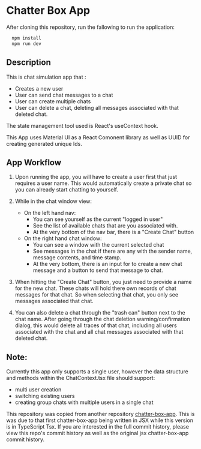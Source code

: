 # Chatter Box App

After cloning this repository, run the fallowing to run the application:

```js
  npm install
  npm run dev
```

## Description
This is chat simulation app that :
  - Creates a new user
  - User can send chat messages to a chat
  - User can create multiple chats
  - User can delete a chat, deleting all messages associated with that deleted chat.

  The state management tool used is React's useContext hook.

  This App uses Material UI as a React Comonent library as well as UUID for creating generated unique Ids.

## App Workflow
1) Upon running the app, you will have to create a user first that just requires a user name. This would automatically create a private chat so you can already start chatting to yourself.

2) While in the chat window view:
    - On the left hand nav:
        - You can see yourself as the current "logged in user"
        - See the list of available chats that are you associated with.
        - At the very bottom of the nav bar, there is a "Create Chat" button
    - On the right hand chat window:
        - You can see a window with the current selected chat
        - See messages in the chat if there are any with the sender name, message contents, and time stamp.
        - At the very bottom, there is an input for to create a new chat message and a button to send that message to chat.

  3) When hitting the "Create Chat" button, you just need to provide a name for the new chat. These chats will hold there own records of chat messages for that chat. So when selecting that chat, you only see messages associated that chat.

  4) You can also delete a chat through the "trash can" button next to the chat name. After going through the chat deletion warning/confirmation dialog, this would delete all traces of that chat, including all users associated with the chat and all chat messages associated with that deleted chat.

## Note: 
Currently this app only supports a single user, however the data structure and methods within the ChatContext.tsx file should support:
  - multi user creation
  - switching existing users
  - creating group chats with multiple users in a single chat

This repository was copied from another repository [chatter-box-app](https://github.com/MaxHirata/chatter-box-app).
This is was due to that first chatter-box-app being written in JSX while this version is in TypeScript Tsx. If you are interested in the full commit history, please view this repo's commit history as well as the original jsx chatter-box-app commit history.
